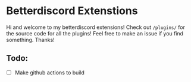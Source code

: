 # Betterdiscord Extenstions

Hi and welcome to my betterdiscord extensions! Check out `/plugins/` for the source code for all the plugins! Feel free to make an issue if you find something. Thanks!

## Todo:

- [ ] Make github actions to build


